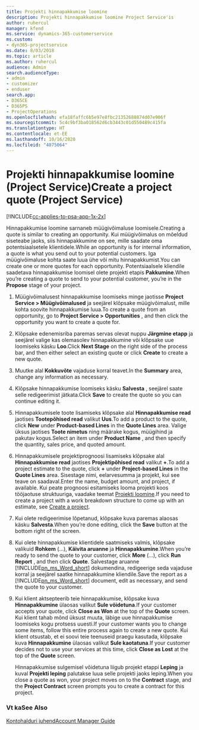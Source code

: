 ```yaml
---
title: Projekti hinnapakkumise loomine
description: Projekti hinnapakkumise loomine Project Service'is
author: ruhercul
manager: kfend
ms.service: dynamics-365-customerservice
ms.custom:
- dyn365-projectservice
ms.date: 8/03/2018
ms.topic: article
ms.author: ruhercul
audience: Admin
search.audienceType:
- admin
- customizer
- enduser
search.app:
- D365CE
- D365PS
- ProjectOperations
ms.openlocfilehash: efa18faffc6b5e97e8fbc21352688874d07e906f
ms.sourcegitcommit: 5c4c9bf3ba018562d6cb3443c01d550489c415fa
ms.translationtype: HT
ms.contentlocale: et-EE
ms.lasthandoff: 10/16/2020
ms.locfileid: "4075064"
---
```

# <a name="create-a-project-quote-project-service"></a><span data-ttu-id="5dfed-103">Projekti hinnapakkumise loomine (Project Service)</span><span class="sxs-lookup"><span data-stu-id="5dfed-103">Create a project quote (Project Service)</span></span>

[!INCLUDE[cc-applies-to-psa-app-1x-2x](../includes/cc-applies-to-psa-app-1x-2x.md)]

<span data-ttu-id="5dfed-104">Hinnapakkumise loomine sarnaneb müügivõimaluse loomisele.</span><span class="sxs-lookup"><span data-stu-id="5dfed-104">Creating a quote is similar to creating an opportunity.</span></span> <span data-ttu-id="5dfed-105">Kui müügivõimalus on mõeldud siseteabe jaoks, siis hinnapakkumine on see, mille saadate oma potentsiaalsetele klientidele.</span><span class="sxs-lookup"><span data-stu-id="5dfed-105">While an opportunity is for internal information, a quote is what you send out to your potential customers.</span></span> <span data-ttu-id="5dfed-106">Iga müügivõimaluse kohta saate luua ühe või mitu hinnapakkumist.</span><span class="sxs-lookup"><span data-stu-id="5dfed-106">You can create one or more quotes for each opportunity.</span></span> <span data-ttu-id="5dfed-107">Potentsiaalsele kliendile saadetava hinnapakkumise loomisel olete projekti etapis **Pakkumine**.</span><span class="sxs-lookup"><span data-stu-id="5dfed-107">When you’re creating a quote to send to your potential customer, you’re in the **Propose** stage of your project.</span></span>  
  
1. <span data-ttu-id="5dfed-108">Müügivõimalusest hinnapakkumise loomiseks minge jaotisse **Project Service > Müügivõimalused** ja seejärel klõpsake müügivõimalust, mille kohta soovite hinnapakkumise luua.</span><span class="sxs-lookup"><span data-stu-id="5dfed-108">To create a quote from an opportunity, go to **Project Service > Opportunities** , and then click the opportunity you want to create a quote for.</span></span>  
  
2. <span data-ttu-id="5dfed-109">Klõpsake edenemisriba paremas servas olevat nuppu **Järgmine etapp** ja seejärel valige kas olemasolev hinnapakkumine või klõpsake uue loomiseks käsku **Loo**.</span><span class="sxs-lookup"><span data-stu-id="5dfed-109">Click **Next Stage** on the right side of the process bar, and then either select an existing quote or click **Create** to create a new quote.</span></span>  
  
3. <span data-ttu-id="5dfed-110">Muutke alal **Kokkuvõte** vajaduse korral teavet.</span><span class="sxs-lookup"><span data-stu-id="5dfed-110">In the **Summary** area, change any information as necessary.</span></span>  
  
4. <span data-ttu-id="5dfed-111">Klõpsake hinnapakkumise loomiseks käsku **Salvesta** , seejärel saate selle redigeerimist jätkata.</span><span class="sxs-lookup"><span data-stu-id="5dfed-111">Click **Save** to create the quote so you can continue editing it.</span></span>  
  
5. <span data-ttu-id="5dfed-112">Hinnapakkumisele toote lisamiseks klõpsake alal **Hinnapakkumise read** jaotises **Tootepõhised read** valikut **Uus**.</span><span class="sxs-lookup"><span data-stu-id="5dfed-112">To add a product to the quote, click **New** under **Product-based Lines** in the **Quote Lines** area.</span></span> <span data-ttu-id="5dfed-113">Valige üksus jaotises **Toote nimetus** ning määrake kogus, müügihind ja pakutav kogus.</span><span class="sxs-lookup"><span data-stu-id="5dfed-113">Select an item under **Product Name** , and then specify the quantity, sales price, and quoted amount.</span></span>  
  
6. <span data-ttu-id="5dfed-114">Hinnapakkumisele projektiprognoosi lisamiseks klõpsake alal **Hinnapakkumise read** jaotises **Projektipõhised read** valikut **+**.</span><span class="sxs-lookup"><span data-stu-id="5dfed-114">To add a project estimate to the quote, click **+** under **Project-based Lines** in the **Quote Lines** area.</span></span> <span data-ttu-id="5dfed-115">Sisestage nimi, eelarvesumma ja projekt, kui see teave on saadaval.</span><span class="sxs-lookup"><span data-stu-id="5dfed-115">Enter the name, budget amount, and project, if available.</span></span> <span data-ttu-id="5dfed-116">Kui peate prognoosi esitamiseks looma projekti koos tööjaotuse struktuuriga, vaadake teemat [Projekti loomine](../psa/create-project.md).</span><span class="sxs-lookup"><span data-stu-id="5dfed-116">If you need to create a project with a work breakdown structure to come up with an estimate, see [Create a project](../psa/create-project.md).</span></span>  
  
7. <span data-ttu-id="5dfed-117">Kui olete redigeerimise lõpetanud, klõpsake kuva paremas alaosas käsku **Salvesta**.</span><span class="sxs-lookup"><span data-stu-id="5dfed-117">When you’re done editing, click the **Save** button at the bottom right of the screen.</span></span>  
  
8. <span data-ttu-id="5dfed-118">Kui olete hinnapakkumise klientidele saatmiseks valmis, klõpsake valikuid **Rohkem** (...), **Käivita aruanne** ja **Hinnapakkumine**.</span><span class="sxs-lookup"><span data-stu-id="5dfed-118">When you’re ready to send the quote to your customer, click **More** (…), click **Run Report** , and then click **Quote**.</span></span> <span data-ttu-id="5dfed-119">Salvestage aruanne [!INCLUDE[pn_ms_Word_short](../includes/pn-ms-word-short.md)] dokumendina, redigeerige seda vajaduse korral ja seejärel saatke hinnapakkumine kliendile.</span><span class="sxs-lookup"><span data-stu-id="5dfed-119">Save the report as a [!INCLUDE[pn_ms_Word_short](../includes/pn-ms-word-short.md)] document, edit as necessary, and send the quote to your customer.</span></span>  
  
9. <span data-ttu-id="5dfed-120">Kui klient aktsepteerib teie hinnapakkumise, klõpsake kuva **Hinnapakkumine** ülaosas valikut **Sule võidetuna**.</span><span class="sxs-lookup"><span data-stu-id="5dfed-120">If your customer accepts your quote, click **Close as Won** at the top of the **Quote** screen.</span></span> <span data-ttu-id="5dfed-121">Kui klient tahab mõnd üksust muuta, läbige uue hinnapakkumise loomiseks kogu protsess uuesti.</span><span class="sxs-lookup"><span data-stu-id="5dfed-121">If your customer wants you to change some items, follow this entire process again to create a new quote.</span></span> <span data-ttu-id="5dfed-122">Kui klient otsustab, et ei soovi teie teenuseid praegu kasutada, klõpsake kuva **Hinnapakkumine** ülaosas valikut **Sule kaotatuna**.</span><span class="sxs-lookup"><span data-stu-id="5dfed-122">If your customer decides not to use your services at this time, click **Close as Lost** at the top of the **Quote** screen.</span></span>  
  
   <span data-ttu-id="5dfed-123">Hinnapakkumise sulgemisel võidetuna liigub projekt etappi **Leping** ja kuval **Projekti leping** palutakse luua selle projekti jaoks leping.</span><span class="sxs-lookup"><span data-stu-id="5dfed-123">When you close a quote as won, your project moves on to the **Contract** stage, and the **Project Contract** screen prompts you to create a contract for this project.</span></span>  
  
### <a name="see-also"></a><span data-ttu-id="5dfed-124">Vt ka</span><span class="sxs-lookup"><span data-stu-id="5dfed-124">See Also</span></span>  
 [<span data-ttu-id="5dfed-125">Kontohalduri juhend</span><span class="sxs-lookup"><span data-stu-id="5dfed-125">Account Manager Guide</span></span>](../psa/account-manager-guide.md)
